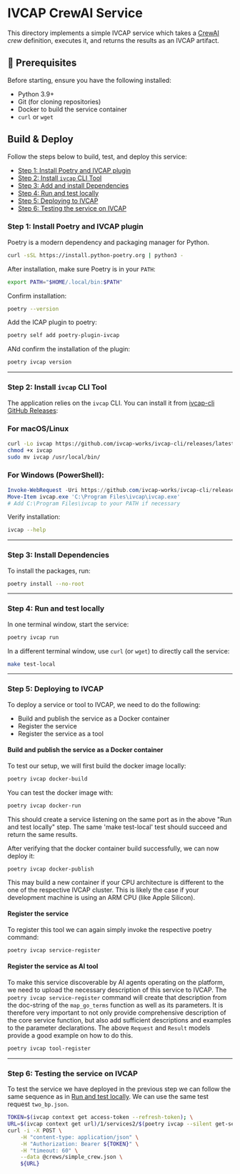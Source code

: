 # IVCAP CrewAI Service

This directory implements a simple IVCAP service which takes a [CrewAI](https://www.crewai.com/)
_crew_ definition, executes it, and returns the results as an IVCAP artifact.


## 🧰 Prerequisites

Before starting, ensure you have the following installed:

- Python 3.9+
- Git (for cloning repositories)
- Docker to build the service container
- `curl` or `wget`


## Build & Deploy

Follow the steps below to build, test, and deploy this service:

- [Step 1: Install Poetry and IVCAP plugin](#step1)
- [Step 2: Install `ivcap` CLI Tool](#step2)
- [Step 3: Add and install Dependencies](#step4)
- [Step 4: Run and test locally](#step7)
- [Step 5: Deploying to IVCAP](#step8)
- [Step 6: Testing the service on IVCAP](#step9)

### Step 1: Install Poetry and IVCAP plugin <a name="step1"></a>

Poetry is a modern dependency and packaging manager for Python.

```bash
curl -sSL https://install.python-poetry.org | python3 -
```

After installation, make sure Poetry is in your `PATH`:

```bash
export PATH="$HOME/.local/bin:$PATH"
```

Confirm installation:

```bash
poetry --version
```

Add the ICAP plugin to poetry:

```bash
poetry self add poetry-plugin-ivcap
```

ANd confirm the installation of the plugin:

```bash
poetry ivcap version
```
---
### Step 2: Install `ivcap` CLI Tool <a name="step2"></a>

The application relies on the `ivcap` CLI. You can install it from [ivcap-cli GitHub Releases](https://github.com/ivcap-works/ivcap-cli#install-released-binaries):

### For macOS/Linux

```bash
curl -Lo ivcap https://github.com/ivcap-works/ivcap-cli/releases/latest/download/ivcap-$(uname)-amd64
chmod +x ivcap
sudo mv ivcap /usr/local/bin/
```

### For Windows (PowerShell):

```powershell
Invoke-WebRequest -Uri https://github.com/ivcap-works/ivcap-cli/releases/latest/download/ivcap-Windows-amd64.exe -OutFile ivcap.exe
Move-Item ivcap.exe 'C:\Program Files\ivcap\ivcap.exe'
# Add C:\Program Files\ivcap to your PATH if necessary
```

Verify installation:

```bash
ivcap --help
```

---

### Step 3: Install Dependencies <a name="step4"></a>

To install the packages, run:

```bash
poetry install --no-root
```

---

### Step 4: Run and test locally <a name="step7"></a>

In one terminal window, start the service:

```bash
poetry ivcap run
```

In a different terminal window, use `curl` (or `wget`) to directly call the service:

```bash
make test-local
```

---

### Step 5: Deploying to IVCAP <a name="step8"></a>

To deploy a service or tool to IVCAP, we need to do the following:

* Build and publish the service as a Docker container
* Register the service
* Register the service as a tool

#### Build and publish the service as a Docker container

To test our setup, we will first build the docker image locally:

```bash
poetry ivcap docker-build
```

You can test the docker image with:
```bash
poetry ivcap docker-run
```

This should create a service listening on the same port as in the above "Run and test locally" step. The same 'make test-local' test should succeed and return the same results.

After verifying that the docker container build successfully, we can now deploy it:

```
poetry ivcap docker-publish
```

This may build a new container if your CPU architecture is different to the one of the respective IVCAP cluster. This is likely the case if your development machine is using an ARM CPU (like Apple Silicon).

#### Register the service

To register this tool we can again simply invoke the respective poetry command:

```bash
poetry ivcap service-register
```

#### Register the service as AI tool

To make this service discoverable by AI agents operating on the platform, we need to
upload the necessary description of this service to IVCAP. The `poetry ivcap service-register` command will create that description from the doc-string of the `map_go_terms` function
as well as its parameters. It is therefore very important to not only provide comprehensive
description of the core service function, but also add sufficient descriptions and examples to the parameter declarations. The above `Request` and `Result` models provide a good example on how to do this.

```bash
poetry ivcap tool-register
```
---

### Step 6: Testing the service on IVCAP <a name="step9"></a>

To test the service we have deployed in the previous step we can follow the same sequence as in
[Run and test locally](#step7). We can use the same test request `two_bp.json`.

```bash
TOKEN=$(ivcap context get access-token --refresh-token); \
URL=$(ivcap context get url)/1/services2/$(poetry ivcap --silent get-service-id)/jobs; \
curl -i -X POST \
    -H "content-type: application/json" \
    -H "Authorization: Bearer ${TOKEN}" \
    -H "timeout: 60" \
    --data @crews/simple_crew.json \
    ${URL}
```
